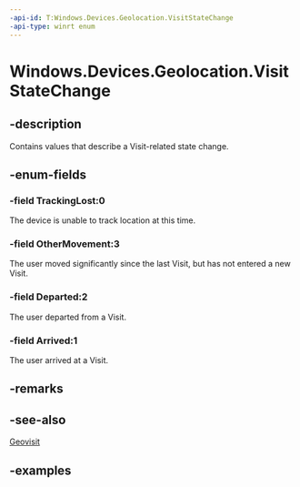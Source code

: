 ```yaml
---
-api-id: T:Windows.Devices.Geolocation.VisitStateChange
-api-type: winrt enum
---
```


<!-- Enumeration syntax.
public enum VisitStateChange : int 
-->

# Windows.Devices.Geolocation.VisitStateChange

## -description
Contains values that describe a Visit-related state change.

## -enum-fields
### -field TrackingLost:0
The device is unable to track location at this time.

### -field OtherMovement:3
The user moved significantly since the last Visit, but has not entered a new Visit.

### -field Departed:2
The user departed from a Visit.

### -field Arrived:1
The user arrived at a Visit.

## -remarks

## -see-also
[Geovisit](Geovisit.md)

## -examples


